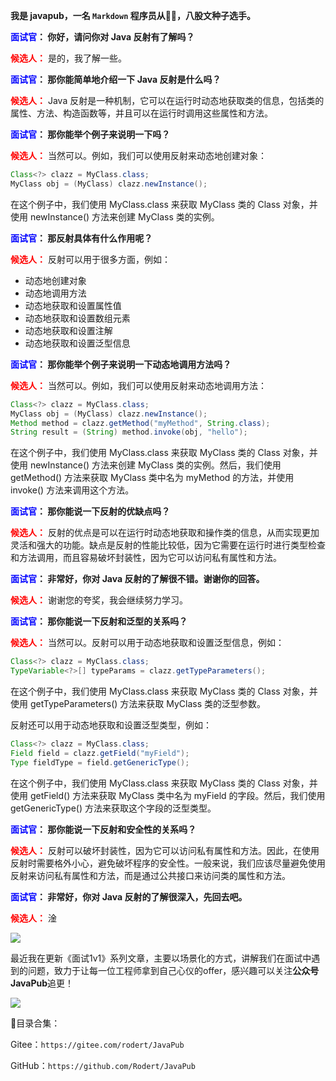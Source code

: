 
**我是 javapub，一名 `Markdown` 程序员从👨‍💻，八股文种子选手。**



**<font color=blue>面试官</font>： 你好，请问你对 Java 反射有了解吗？**

**<font color=red>候选人：</font>** 是的，我了解一些。

**<font color=blue>面试官</font>： 那你能简单地介绍一下 Java 反射是什么吗？**

**<font color=red>候选人：</font>** Java 反射是一种机制，它可以在运行时动态地获取类的信息，包括类的属性、方法、构造函数等，并且可以在运行时调用这些属性和方法。

**<font color=blue>面试官</font>： 那你能举个例子来说明一下吗？**

**<font color=red>候选人：</font>** 当然可以。例如，我们可以使用反射来动态地创建对象：

```java
Class<?> clazz = MyClass.class;
MyClass obj = (MyClass) clazz.newInstance();
```

在这个例子中，我们使用 MyClass.class 来获取 MyClass 类的 Class 对象，并使用 newInstance() 方法来创建 MyClass 类的实例。

**<font color=blue>面试官</font>： 那反射具体有什么作用呢？**

**<font color=red>候选人：</font>** 反射可以用于很多方面，例如：

- 动态地创建对象
- 动态地调用方法
- 动态地获取和设置属性值
- 动态地获取和设置数组元素
- 动态地获取和设置注解
- 动态地获取和设置泛型信息

**<font color=blue>面试官</font>： 那你能举个例子来说明一下动态地调用方法吗？**

**<font color=red>候选人：</font>** 当然可以。例如，我们可以使用反射来动态地调用方法：

```java
Class<?> clazz = MyClass.class;
MyClass obj = (MyClass) clazz.newInstance();
Method method = clazz.getMethod("myMethod", String.class);
String result = (String) method.invoke(obj, "hello");
```

在这个例子中，我们使用 MyClass.class 来获取 MyClass 类的 Class 对象，并使用 newInstance() 方法来创建 MyClass 类的实例。然后，我们使用 getMethod() 方法来获取 MyClass 类中名为 myMethod 的方法，并使用 invoke() 方法来调用这个方法。

**<font color=blue>面试官</font>： 那你能说一下反射的优缺点吗？**

**<font color=red>候选人：</font>** 反射的优点是可以在运行时动态地获取和操作类的信息，从而实现更加灵活和强大的功能。缺点是反射的性能比较低，因为它需要在运行时进行类型检查和方法调用，而且容易破坏封装性，因为它可以访问私有属性和方法。

**<font color=blue>面试官</font>： 非常好，你对 Java 反射的了解很不错。谢谢你的回答。**

**<font color=red>候选人：</font>** 谢谢您的夸奖，我会继续努力学习。

**<font color=blue>面试官</font>： 那你能说一下反射和泛型的关系吗？**

**<font color=red>候选人：</font>** 当然可以。反射可以用于动态地获取和设置泛型信息，例如：

```java
Class<?> clazz = MyClass.class;
TypeVariable<?>[] typeParams = clazz.getTypeParameters();
```

在这个例子中，我们使用 MyClass.class 来获取 MyClass 类的 Class 对象，并使用 getTypeParameters() 方法来获取 MyClass 类的泛型参数。

反射还可以用于动态地获取和设置泛型类型，例如：

```java
Class<?> clazz = MyClass.class;
Field field = clazz.getField("myField");
Type fieldType = field.getGenericType();
```

在这个例子中，我们使用 MyClass.class 来获取 MyClass 类的 Class 对象，并使用 getField() 方法来获取 MyClass 类中名为 myField 的字段。然后，我们使用 getGenericType() 方法来获取这个字段的泛型类型。

**<font color=blue>面试官</font>： 那你能说一下反射和安全性的关系吗？**

**<font color=red>候选人：</font>** 反射可以破坏封装性，因为它可以访问私有属性和方法。因此，在使用反射时需要格外小心，避免破坏程序的安全性。一般来说，我们应该尽量避免使用反射来访问私有属性和方法，而是通过公共接口来访问类的属性和方法。

**<font color=blue>面试官</font>： 非常好，你对 Java 反射的了解很深入，先回去吧。**

**<font color=red>候选人：</font>** 淦










![](https://ghproxy.com/https://raw.githubusercontent.com/Rodert/javapub_oss/main/other/ivan-dodig-R21SyyJDFgc-unsplash.jpg?raw=true)



最近我在更新《面试1v1》系列文章，主要以场景化的方式，讲解我们在面试中遇到的问题，致力于让每一位工程师拿到自己心仪的offer，感兴趣可以关注**公众号JavaPub**追更！


![](https://ghproxy.com/https://raw.githubusercontent.com/Rodert/javapub_oss/main/common/javapub-qr-code.png?raw=true)




🎁目录合集：

Gitee：`https://gitee.com/rodert/JavaPub`

GitHub：`https://github.com/Rodert/JavaPub`


